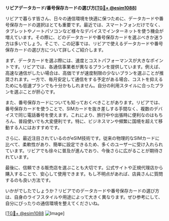 **リビアデータカード/番号保存カードの選び方[[TG💪+ @esim1088](https://t.me/s/esim1088)]**

リビアで暮らす皆さん、日々の通信環境を快適に保つために、データカードや番号保存カードの選択はとても重要です。最近では、スマートフォンだけでなく、タブレットやノートパソコンなど様々なデバイスでインターネットを使う機会が増えています。その際に、どのデータカードや番号保存カードを選ぶべきか迷う方は多いでしょう。そこで、この記事では、リビアで使えるデータカードや番号保存カードの選び方について詳しくご紹介します。

まず、データカードを選ぶ際には、速度とコストパフォーマンスが大きなポイントです。リビアでは、各通信事業者が異なるプランを提供しています。例えば、高速な通信がしたい場合は、高価ですが速度制限の少ないプランを選ぶことが推奨されます。一方で、毎月安定して通信をする予定がある場合、コストを抑えるためにも低速プランでも十分かもしれません。自分の利用スタイルに合ったプランを選ぶことが肝心です。

また、番号保存カードについても知っておくべきことがあります。リビアでは、番号保存カードを使うことで、SIMカードを抜き差しする手間なく、複数のデバイスで同じ電話番号を使えます。これにより、旅行中や出張時に便利なのはもちろん、普段使いでも大変便利です。特に、ビジネスマンや頻繁に国境を超えて移動する人にはおすすめです。

さらに、最近注目されているのがeSIM技術です。従来の物理的なSIMカードに比べて、柔軟性があり、簡単に設定できるため、多くのユーザーに受け入れられています。リビアでも徐々に普及が進んでおり、今後さらに広がることが期待されています。

最後に、信頼できる販売店を選ぶことも大切です。公式サイトや正規代理店から購入することで、安心して使用できます。もし不明点があれば、店員さんに質問するのも良い方法です。

いかがでしたでしょうか？リビアでのデータカードや番号保存カードの選び方は、自身のライフスタイルや用途によって大きく異なります。ぜひ参考にして、自分にぴったりの通信環境を整えてくださいね。

[[TG💪+ @esim1088](https://t.me/s/esim1088) ![Image](https://i.postimg.cc/Y0z9fWf4/image.png)]